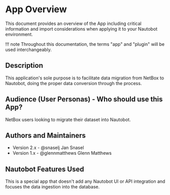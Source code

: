 # App Overview

This document provides an overview of the App including critical information and import considerations when applying it to your Nautobot environment.

!!! note
    Throughout this documentation, the terms "app" and "plugin" will be used interchangeably.

## Description

This application's sole purpose is to facilitate data migration from NetBox to Nautobot, doing the proper data conversion through the process.

## Audience (User Personas) - Who should use this App?

NetBox users looking to migrate their dataset into Nautobot.

## Authors and Maintainers

- Version 2.x - @snaselj Jan Snasel
- Version 1.x - @glennmatthews Glenn Matthews

## Nautobot Features Used

This is a special app that doesn't add any Nautobot UI or API integration and focuses the data ingestion into the database.
